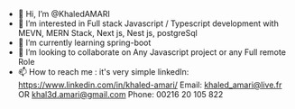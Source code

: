 - 👋 Hi, I’m @KhaledAMARI
- 👀 I’m interested in Full stack Javascript / Typescript development with MEVN, MERN Stack, Next js, Nest js, postgreSql
- 🌱 I’m currently learning spring-boot
- 💞️ I’m looking to collaborate on Any Javascript project or any Full remote Role
- 📫 How to reach me : it's very simple
                      linkedIn: https://www.linkedin.com/in/khaled-amari/
                      Email: khaled_amari@live.fr OR khal3d.amari@gmail.com
                      Phone: 00216 20 105 822

<!---
KhaledAMARI/KhaledAMARI is a ✨ special ✨ repository because its `README.md` (this file) appears on your GitHub profile.
You can click the Preview link to take a look at your changes.
--->
